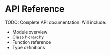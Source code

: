 # API Reference

TODO: Complete API documentation. Will include:
- Module overview
- Class hierarchy
- Function reference
- Type definitions
